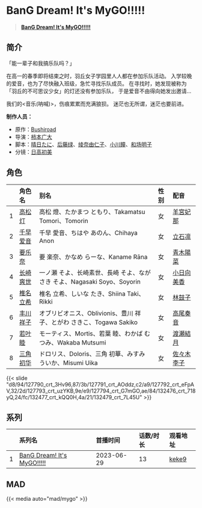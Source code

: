 # BanG Dream! It's MyGO!!!!!


> <u>**[BanG Dream! It's MyGO!!!!!](http://bgm.tv/subject/428735)**</u>

## 简介


「能一辈子和我搞乐队吗？」

在高一的春季即将结束之时，羽丘女子学园里人人都在参加乐队活动。
入学较晚的爱音，也为了尽快融入班级，急忙寻找乐队成员。
在寻找时，她发现被称为「羽丘的不可思议少女」的灯还没有参加乐队，
于是爱音不由得向她发出邀请…

我们的<音乐(呐喊)>，伤痕累累而充满狼狈。
迷茫也无所谓，迷茫也要前进。

**制作人员：**
- 原作：[Bushiroad](http://bgm.tv/person/10556)
- 导演：[柿本广大](http://bgm.tv/person/17469)
- 脚本：[晴日たに](http://bgm.tv/person/56772)、[后藤绿](http://bgm.tv/person/12801)、[绫奈由仁子](http://bgm.tv/person/7345)、[小川瞳](http://bgm.tv/person/45411)、[和场明子](http://bgm.tv/person/13080)
- 分镜：[日高初美](http://bgm.tv/person/56782)

## 角色

|     |   角色名   |   别名  | 性别 |  配音  |
|:--- |:------  |:----      |:---  |:--   |
| 1 | [高松灯](http://bgm.tv/character/127790) | 高松 燈、たかまつ ともり、Takamatsu Tomori、Tomorin | 女 | [羊宮妃那](http://bgm.tv/person/40794) |
| 2 | [千早爱音](http://bgm.tv/character/127791) | 千早 愛音、ちはや あのん、Chihaya Anon | 女 | [立石凛](http://bgm.tv/person/53240) |
| 3 | [要乐奈](http://bgm.tv/character/127792) | 要 楽奈、かなめ らーな、Kaname Rāna | 女 | [青木陽菜](http://bgm.tv/person/42304) |
| 4 | [长崎爽世](http://bgm.tv/character/127793) | 一ノ瀬 そよ、长崎素世、長崎 そよ、ながさき そよ、Nagasaki Soyo、Soyorin | 女 | [小日向美香](http://bgm.tv/person/53241) |
| 5 | [椎名立希](http://bgm.tv/character/127794) | 椎名 立希、しいな たき、Shiina Taki、Rikki | 女 | [林鼓子](http://bgm.tv/person/32434) |
| 6 | [丰川祥子](http://bgm.tv/character/132476) | オブリビオニス、Oblivionis、豊川 祥子、とがわ さきこ、Togawa Sakiko | 女 | [高尾奏音](http://bgm.tv/person/19355) |
| 7 | [若叶睦](http://bgm.tv/character/132477) | モーティス、Mortis、若葉 睦、わかば むつみ、Wakaba Mutsumi | 女 | [渡瀬結月](http://bgm.tv/person/44256) |
| 8 | [三角初华](http://bgm.tv/character/132479) | ドロリス、Doloris、三角 初華、みすみ ういか、Misumi Uika | 女 | [佐々木李子](http://bgm.tv/person/22181) |

{{< slide "d8/94/127790_crt_3Hv96,87/3b/127791_crt_AOddz,c2/a9/127792_crt_eFpAV,32/2d/127793_crt_uzYKB,9e/e9/127794_crt_G7mGO,ae/84/132476_crt_718yQ,24/fc/132477_crt_kQQ0H,4a/21/132479_crt_7L45U" >}}

## 系列

|     | 系列名                        | 首播时间       | 话数/时长 | 观看地址                                                     |
| :-- | :------------------------- | :--------- | :---- | :------------------------------------------------------- |
| 1   |[BanG Dream! It's MyGO!!!!!](https://bgm.tv/subject/428735)| 2023-06-29 | 13    | [keke9](https://www.keke9.app/play/173689-2-341298.html) |


## MAD

{{< media auto="mad/mygo" >}}
